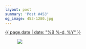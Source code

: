 ```yaml
---
layout: post
summary: 'Post #453'
og_image: 453-1280.jpg
---
```


<div class="post">
 <time>
  <a href="/453">
   {{ page.date | date: "%B %-d, %Y" }}
  </a>
 </time>
 <a href="/453">
  <figure data-taken="11/23/2015">
   <img sizes="(min-width: 700px) 50vw, calc(100vw - 2rem)" src="{{ site.assets_url }}/453-640.jpg" srcset="{{ site.assets_url }}/453-1280.jpg 1280w, {{ site.assets_url }}/453-960.jpg 960w, {{ site.assets_url }}/453-640.jpg 640w, {{ site.assets_url }}/453-320.jpg 320w"/>
  </figure>
 </a>
</div>
